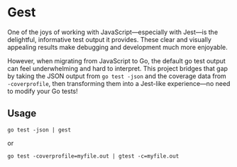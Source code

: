 # Gest
One of the joys of working with JavaScript—especially with Jest—is the delightful, informative test output it provides. These clear and visually appealing results make debugging and development much more enjoyable.

However, when migrating from JavaScript to Go, the default go test output can feel underwhelming and hard to interpret. This project bridges that gap by taking the JSON output from `go test -json` and the coverage data from `-coverprofile`, then transforming them into a Jest-like experience—no need to modify your Go tests!

## Usage

`go test -json | gest`

or 

`go test -coverprofile=myfile.out | gtest -c=myfile.out`
